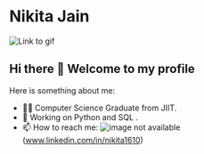  # Nikita Jain

![](https://camo.githubusercontent.com/5ff9182d12e799168a3bb67b88df7388ae08ede3/68747470733a2f2f6d69726f2e6d656469756d2e636f6d2f6d61782f3837352f312a7164415731546a434e353768316c6275757a766368672e676966 "Link to gif")

## Hi there 👋 Welcome to my profile

Here is something about me:
- 💁‍♀️ Computer Science Graduate from JIIT.
- 📖 Working on Python and SQL .
- 📫 How to reach me: ![image not available](https://nextforme.com/wp-content/uploads/2018/11/linkedin-logo.png "Link to gif")(www.linkedin.com/in/nikita1610)
